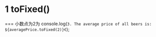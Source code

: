 
# 1 toFixed()

=== 小数点为2为 console.log(`3. The average price of all beers is: ${averagePrice.toFixed(2)}€`);


